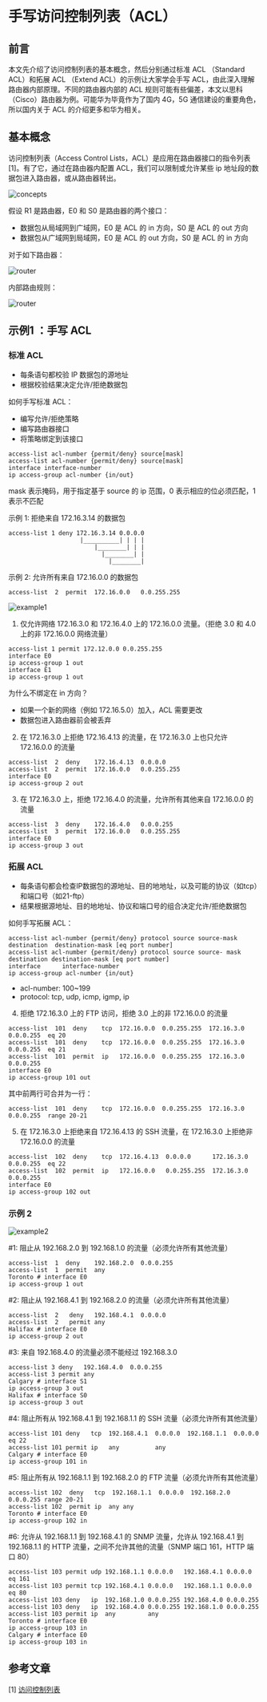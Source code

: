 # 手写访问控制列表（ACL）



## 前言

本文先介绍了访问控制列表的基本概念，然后分别通过标准 ACL （Standard ACL）和拓展 ACL （Extend ACL）的示例让大家学会手写 ACL，由此深入理解路由器内部原理。不同的路由器内部的 ACL 规则可能有些偏差，本文以思科（Cisco）路由器为例。可能华为毕竟作为了国内 4G，5G 通信建设的重要角色，所以国内关于 ACL 的介绍更多和华为相关。

## 基本概念

访问控制列表（Access Control Lists，ACL）是应用在路由器接口的指令列表[1]。有了它，通过在路由器内配置 ACL，我们可以限制或允许某些 ip 地址段的数据包进入路由器，或从路由器转出。

![concepts](../images/ACLs/ACLs-concepts.png)

假设 R1 是路由器，E0 和 S0 是路由器的两个接口：

- 数据包从局域网到广域网，E0 是 ACL 的 in 方向，S0 是 ACL 的 out 方向
- 数据包从广域网到局域网，E0 是 ACL 的 out 方向，S0 是 ACL 的 in 方向

对于如下路由器：

![router](../images/ACLs/ACLs-router.png)

内部路由规则：

![router](../images/ACLs/ACLs-in-out.png)

## 示例1 ：手写 ACL

### 标准 ACL

- 每条语句都校验 IP 数据包的源地址
- 根据校验结果决定允许/拒绝数据包

如何手写标准 ACL：

- 编写允许/拒绝策略
- 编写路由器接口
- 将策略绑定到该接口

```
access-list acl-number {permit/deny} source[mask]
access-list acl-number {permit/deny} source[mask]
interface interface-number
ip access-group acl-number {in/out}
```

mask 表示掩码，用于指定基于 source 的 ip 范围，0 表示相应的位必须匹配，1 表示不匹配

示例 1: 拒绝来自 172.16.3.14 的数据包

```
access-list 1 deny 172.16.3.14 0.0.0.0
                    |__________| | | |
                        |________| | |
                          |________| |
                            |________|   
``` 

示例 2: 允许所有来自 172.16.0.0 的数据包

```
access-list  2  permit  172.16.0.0   0.0.255.255
```

![example1](../images/ACLs/ACLs-example1.png)

1. 仅允许网络 172.16.3.0 和 172.16.4.0 上的 172.16.0.0 流量。（拒绝 3.0 和 4.0 上的非 172.16.0.0 网络流量）

```
access-list 1 permit 172.12.0.0 0.0.255.255
interface E0
ip access-group 1 out
interface E1
ip access-group 1 out
```

为什么不绑定在 in 方向？
- 如果一个新的网络（例如 172.16.5.0）加入，ACL 需要更改
- 数据包进入路由器前会被丢弃

2. 在 172.16.3.0 上拒绝 172.16.4.13 的流量，在 172.16.3.0 上也只允许 172.16.0.0 的流量

```
access-list  2  deny    172.16.4.13  0.0.0.0
access-list  2  permit  172.16.0.0   0.0.255.255
interface E0
ip access-group 2 out
```

3. 在 172.16.3.0 上，拒绝 172.16.4.0 的流量，允许所有其他来自 172.16.0.0 的流量


```
access-list  3  deny    172.16.4.0   0.0.0.255
access-list  3  permit  172.16.0.0   0.0.255.255
interface E0
ip access-group 3 out
```

### 拓展 ACL

- 每条语句都会检查IP数据包的源地址、目的地地址，以及可能的协议（如tcp）和端口号（如21-ftp）
- 结果根据源地址、目的地地址、协议和端口号的组合决定允许/拒绝数据包

如何手写拓展 ACL：

```
access-list acl-number {permit/deny} protocol source source-mask  destination  destination-mask [eq port number]
access-list acl-number {permit/deny} protocol source source- mask destination destination-mask [eq port number]
interface      interface-number
ip access-group acl-number {in/out}
```

- acl-number: 100~199
- protocol: tcp, udp, icmp, igmp, ip

4. 拒绝 172.16.3.0 上的 FTP 访问，拒绝 3.0 上的非 172.16.0.0 的流量

```
access-list  101  deny    tcp  172.16.0.0  0.0.255.255  172.16.3.0  0.0.0.255  eq 20
access-list  101  deny    tcp  172.16.0.0  0.0.255.255  172.16.3.0  0.0.0.255  eq 21
access-list  101  permit  ip   172.16.0.0  0.0.255.255  172.16.3.0  0.0.0.255
interface E0
ip access-group 101 out
```

其中前两行可合并为一行：
```
access-list  101  deny    tcp  172.16.0.0  0.0.255.255  172.16.3.0  0.0.0.255  range 20-21
```

5. 在 172.16.3.0 上拒绝来自 172.16.4.13 的 SSH 流量，在 172.16.3.0 上拒绝非 172.16.0.0 的流量

```
access-list  102  deny    tcp  172.16.4.13  0.0.0.0      172.16.3.0   0.0.0.255  eq 22
access-list  102  permit  ip   172.16.0.0   0.0.255.255  172.16.3.0   0.0.0.255
interface E0
ip access-group 102 out
```

### 示例 2

![example2](../images/ACLs/ACLs-example2.png)

#1: 阻止从 192.168.2.0 到 192.168.1.0 的流量（必须允许所有其他流量）

```
access-list  1  deny    192.168.2.0  0.0.0.255
access-list  1  permit  any
Toronto # interface E0
ip access-group 1 out
```

#2: 阻止从 192.168.4.1 到 192.168.2.0 的流量（必须允许所有其他流量）

```
access-list  2   deny   192.168.4.1  0.0.0.0
access-list  2   permit any
Halifax # interface E0
ip access-group 2 out
```

#3: 来自 192.168.4.0 的流量必须不能经过 192.168.3.0

```
access-list 3 deny   192.168.4.0  0.0.0.255
access-list 3 permit any
Calgary # interface S1
ip access-group 3 out
Halifax # interface S0
ip access-group 3 out
```

#4: 阻止所有从 192.168.4.1 到 192.168.1.1 的 SSH 流量（必须允许所有其他流量）

```
access-list 101 deny   tcp  192.168.4.1  0.0.0.0  192.168.1.1  0.0.0.0 eq 22
access-list 101 permit ip   any          any
Calgary # interface E0
ip access-group 101 in
```

#5: 阻止所有从 192.168.1.1 到 192.168.2.0 的 FTP 流量（必须允许所有其他流量）

```
access-list 102  deny   tcp  192.168.1.1  0.0.0.0  192.168.2.0  0.0.0.255 range 20-21
access-list 102  permit ip  any any
Toronto # interface E0
ip access-group 102 in
```

#6: 允许从 192.168.1.1 到 192.168.4.1 的 SNMP 流量，允许从 192.168.4.1 到 192.168.1.1 的 HTTP 流量，之间不允许其他的流量（SNMP 端口 161，HTTP 端口 80）

```
access-list 103 permit udp 192.168.1.1 0.0.0.0   192.168.4.1 0.0.0.0   eq 161
access-list 103 permit tcp 192.168.4.1 0.0.0.0   192.168.1.1 0.0.0.0   eq 80
access-list 103 deny   ip  192.168.1.0 0.0.0.255 192.168.4.0 0.0.0.255
access-list 103 deny   ip  192.168.4.0 0.0.0.255 192.168.1.0 0.0.0.255
access-list 103 permit ip  any         any
Toronto # interface E0
ip access-group 103 in
Calgary # interface E0
ip access-group 103 in

```

## 参考文章

[1] [访问控制列表](https://baike.baidu.com/item/%E8%AE%BF%E9%97%AE%E6%8E%A7%E5%88%B6%E5%88%97%E8%A1%A8/1844390?fr=ge_ala)
